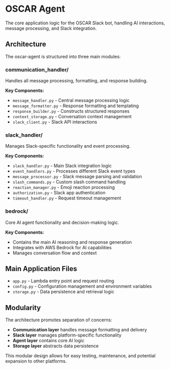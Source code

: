 # OSCAR Agent

The core application logic for the OSCAR Slack bot, handling AI interactions, message processing, and Slack integration.

## Architecture

The oscar-agent is structured into three main modules:

### communication_handler/
Handles all message processing, formatting, and response building.

**Key Components:**
- `message_handler.py` - Central message processing logic
- `message_formatter.py` - Response formatting and templating
- `response_builder.py` - Constructs structured responses
- `context_storage.py` - Conversation context management
- `slack_client.py` - Slack API interactions

### slack_handler/
Manages Slack-specific functionality and event processing.

**Key Components:**
- `slack_handler.py` - Main Slack integration logic
- `event_handlers.py` - Processes different Slack event types
- `message_processor.py` - Slack message parsing and validation
- `slash_commands.py` - Custom slash command handling
- `reaction_manager.py` - Emoji reaction processing
- `authorization.py` - Slack app authentication
- `timeout_handler.py` - Request timeout management

### bedrock/
Core AI agent functionality and decision-making logic.

**Key Components:**
- Contains the main AI reasoning and response generation
- Integrates with AWS Bedrock for AI capabilities
- Manages conversation flow and context

## Main Application Files

- `app.py` - Lambda entry point and request routing
- `config.py` - Configuration management and environment variables
- `storage.py` - Data persistence and retrieval logic

## Modularity

The architecture promotes separation of concerns:
- **Communication layer** handles message formatting and delivery
- **Slack layer** manages platform-specific functionality  
- **Agent layer** contains core AI logic
- **Storage layer** abstracts data persistence

This modular design allows for easy testing, maintenance, and potential expansion to other platforms.